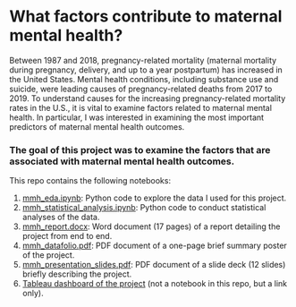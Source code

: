 # What factors contribute to maternal mental health?
Between 1987 and 2018, pregnancy-related mortality (maternal mortality during pregnancy, delivery, and up to a year postpartum) has increased in the United States. Mental health conditions, including substance use and suicide, were leading causes of pregnancy-related deaths from 2017 to 2019. To understand causes for the increasing pregnancy-related mortality rates in the U.S., it is vital to examine factors related to maternal mental health. In particular, I was interested in examining the most important predictors of maternal mental health outcomes.

### The goal of this project was to examine the factors that are associated with maternal mental health outcomes.

This repo contains the following notebooks:
1. [mmh_eda.ipynb](https://github.com/Ajoksy96/maternal-mental-health/blob/main/mmh_eda.ipynb): Python code to explore the data I used for this project.
2. [mmh_statistical_analysis.ipynb](https://github.com/Ajoksy96/maternal-mental-health/blob/main/mmh_statistical_analysis.ipynb): Python code to conduct statistical analyses of the data.
3. [mmh_report.docx](https://github.com/Ajoksy96/maternal-mental-health/blob/main/mmh_report.docx): Word document (17 pages) of a report detailing the project from end to end.
4. [mmh_datafolio.pdf](https://github.com/Ajoksy96/maternal-mental-health/blob/main/mmh_datafolio.pdf): PDF document of a one-page brief summary poster of the project.
5. [mmh_presentation_slides.pdf](https://github.com/Ajoksy96/maternal-mental-health/blob/main/mmh_presentation_slides.pdf): PDF document of a slide deck (12 slides) briefly describing the project.
6. [Tableau dashboard of the project](https://public.tableau.com/app/profile/adebisi.akinyemi/viz/DS4ADashboard1_16743454750780/Overview) (not a notebook in this repo, but a link only).

